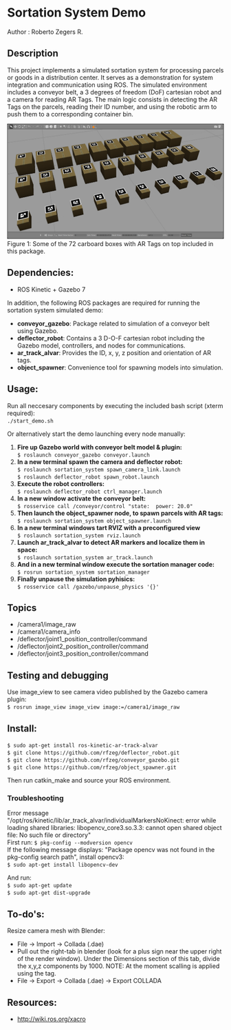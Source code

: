 # Sortation System Demo
Author : Roberto Zegers R.

## Description
This project implements a simulated sortation system for processing parcels or goods in a distribution center. It serves as a demonstration for system integration and communication using ROS.
 The simulated environment includes a conveyor belt, a 3 degrees of freedom (DoF) cartesian robot and a camera for reading AR Tags.
The main logic consists in detecting the AR Tags on the parcels, reading their ID number, and using the robotic arm to push them to a corresponding container bin.

![](docs/imgs/ar_tag_boxes.png)  
Figure 1: Some of the 72 carboard boxes with AR Tags on top included in this package.  


## Dependencies:
+ ROS Kinetic + Gazebo 7

In addition, the following ROS packages are required for running the sortation system simulated demo:  

+ **conveyor_gazebo**: Package related to simulation of a conveyor belt using Gazebo. 
+ **deflector_robot**: Contains a 3 D-O-F cartesian robot including the Gazebo model, controllers, and nodes for communications. 
+ **ar_track_alvar**: Provides the ID, x, y, z position and orientation of AR tags.
+ **object_spawner**: Convenience tool for spawning models into simulation.

## Usage:

Run all neccesary components by executing the included bash script (xterm required):   
`./start_demo.sh`

Or alternatively start the demo launching every node manually:

1. **Fire up Gazebo world with conveyor belt model & plugin:**  
  `$ roslaunch conveyor_gazebo conveyor.launch`  
2. **In a new terminal spawn the camera and deflector robot:**  
  `$ roslaunch sortation_system spawn_camera_link.launch`  
  `$ roslaunch deflector_robot spawn_robot.launch`  
3. **Execute the robot controllers:**  
  `$ roslaunch deflector_robot ctrl_manager.launch`  
4. **In a new window activate the conveyor belt:**  
  `$ rosservice call /conveyor/control "state:  power: 20.0"`  
5. **Then launch the object_spawner node, to spawn parcels with AR tags:**  
  `$ roslaunch sortation_system object_spawner.launch`  
6. **In a new terminal windows tart RVIZ with a preconfigured view**  
  `$ roslaunch sortation_system rviz.launch`  
7. **Launch ar_track_alvar to detect AR markers and localize them in space:**  
  `$ roslaunch sortation_system ar_track.launch`  
8. **And in a new terminal window execute the sortation manager code:**  
  `$ rosrun sortation_system sortation_manager`  
9. **Finally unpause the simulation pyhisics:**  
  `$ rosservice call /gazebo/unpause_physics '{}'`  


## Topics
+ /camera1/image_raw
+ /camera1/camera_info
+ /deflector/joint1_position_controller/command
+ /deflector/joint2_position_controller/command
+ /deflector/joint3_position_controller/command

## Testing and debugging
Use image_view to see camera video published by the Gazebo camera plugin:  
`$ rosrun image_view image_view image:=/camera1/image_raw`  

## Install:

`$ sudo apt-get install ros-kinetic-ar-track-alvar`  
`$ git clone https://github.com/rfzeg/deflector_robot.git`  
`$ git clone https://github.com/rfzeg/conveyor_gazebo.git`  
`$ git clone https://github.com/rfzeg/object_spawner.git`  

Then run catkin_make and source your ROS environment.  

### Troubleshooting

Error message "/opt/ros/kinetic/lib/ar_track_alvar/individualMarkersNoKinect: error while loading shared libraries: libopencv_core3.so.3.3: cannot open shared object file: No such file or directory"  
First run: `$ pkg-config --modversion opencv`  
If the following message displays: "Package opencv was not found in the pkg-config search path", install opencv3:  
`$ sudo apt-get install libopencv-dev`  

And run:  
`$ sudo apt-get update`  
`$ sudo apt-get dist-upgrade`  

## To-do's:

Resize camera mesh with Blender:  

+ File → Import → Collada (.dae)
+ Pull out the right-tab in blender (look for a plus sign near the upper right of the render window). Under the Dimensions section of this tab, divide the x,y,z components by 1000. NOTE: At the moment scalling is applied using the <scale> tag.
+ File → Export → Collada (.dae) → Export COLLADA

## Resources:
+ http://wiki.ros.org/xacro
